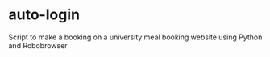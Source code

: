 # auto-login
Script to make a booking on a university meal booking website using Python and Robobrowser
